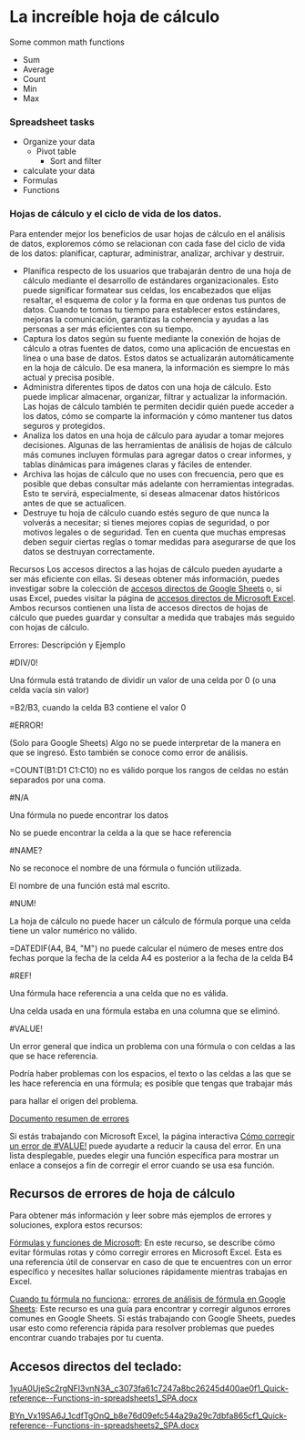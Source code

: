 # La increíble hoja de cálculo

Some common math functions
- Sum
- Average
- Count
- Min
- Max

### Spreadsheet tasks
- Organize your data
  - Pivot table
    - Sort and filter
- calculate your data
-   Formulas
-   Functions

### Hojas de cálculo y el ciclo de vida de los datos.

Para entender mejor los beneficios de usar hojas de cálculo en el análisis de datos, exploremos cómo se relacionan con cada fase del ciclo de vida de los datos: planificar, capturar, administrar, analizar, archivar y destruir.

- Planifica respecto de los usuarios que trabajarán dentro de una hoja de cálculo mediante el desarrollo de estándares organizacionales. Esto puede significar formatear sus celdas, los encabezados que elijas resaltar, el esquema de color y la forma en que ordenas tus puntos de datos. Cuando te tomas tu tiempo para establecer estos estándares, mejoras la comunicación, garantizas la coherencia y ayudas a las personas a ser más eficientes con su tiempo.
- Captura los datos según su fuente mediante la conexión de hojas de cálculo a otras fuentes de datos, como una aplicación de encuestas en línea o una base de datos. Estos datos se actualizarán automáticamente en la hoja de cálculo. De esa manera, la información es siempre lo más actual y precisa posible.
- Administra diferentes tipos de datos con una hoja de cálculo. Esto puede implicar almacenar, organizar, filtrar y actualizar la información. Las hojas de cálculo también te permiten decidir quién puede acceder a los datos, cómo se comparte la información y cómo mantener tus datos seguros y protegidos. 
- Analiza los datos en una hoja de cálculo para ayudar a tomar mejores decisiones. Algunas de las herramientas de análisis de hojas de cálculo más comunes incluyen fórmulas para agregar datos o crear informes, y tablas dinámicas para imágenes claras y fáciles de entender. 
- Archiva las hojas de cálculo que no uses con frecuencia, pero que es posible que debas consultar más adelante con herramientas integradas. Esto te servirá, especialmente, si deseas almacenar datos históricos antes de que se actualicen. 
- Destruye tu hoja de cálculo cuando estés seguro de que nunca la volverás a necesitar; si tienes mejores copias de seguridad, o por motivos legales o de seguridad. Ten en cuenta que muchas empresas deben seguir ciertas reglas o tomar medidas para asegurarse de que los datos se destruyan correctamente.


Recursos
Los accesos directos a las hojas de cálculo pueden ayudarte a ser más eficiente con ellas. Si deseas obtener más información, puedes investigar sobre la colección de [accesos directos de Google Sheets](https://support.google.com/docs/answer/181110) o, si usas Excel, puedes visitar la página de [accesos directos de Microsoft Excel](https://support.microsoft.com/en-us/office/keyboard-shortcuts-in-excel-1798d9d5-842a-42b8-9c99-9b7213f0040f). Ambos recursos contienen una lista de accesos directos de hojas de cálculo que puedes guardar y consultar a medida que trabajes más seguido con hojas de cálculo.



Errores: Descripción y Ejemplo

#DIV/0!

Una fórmula está tratando de dividir un valor de una celda por 0 (o una celda vacía sin valor)

=B2/B3, cuando la celda B3 contiene el valor 0

#ERROR!

(Solo para Google Sheets) Algo no se puede interpretar de la manera en que se ingresó. Esto también se conoce como error de análisis.

=COUNT(B1:D1 C1:C10) no es válido porque los rangos de celdas no están separados por una coma.

#N/A

Una fórmula no puede encontrar los datos

No se puede encontrar la celda a la que se hace referencia

#NAME?

No se reconoce el nombre de una fórmula o función utilizada.

El nombre de una función está mal escrito.

#NUM!

La hoja de cálculo no puede hacer un cálculo de fórmula porque una celda tiene un valor numérico no válido.

=DATEDIF(A4, B4, "M") no puede calcular el número de meses entre dos fechas porque la fecha de la celda A4 es posterior a la fecha de la celda B4

#REF!

Una fórmula hace referencia a una celda que no es válida.

Una celda usada en una fórmula estaba en una columna que se eliminó.

#VALUE!

Un error general que indica un problema con una fórmula o con celdas a las que se hace referencia.

Podría haber problemas con los espacios, el texto o las celdas a las que se les hace referencia en una fórmula; es posible que tengas que trabajar más

 para hallar el origen del problema. 

[Documento resumen de errores](https://github.com/sirjn/Google-Data-Analysis/files/12891999/872yQ-X9Q069skPl_TNOGA_ea3700e555c945d88b9cf6d31d2653f1_More-about-spreadsheet-errors-and-fixes_SPA.1.docx)

Si estás trabajando con Microsoft Excel, la página interactiva [Cómo corregir un error de #VALUE!](https://support.microsoft.com/en-us/office/how-to-correct-a-value-error-15e1b616-fbf2-4147-9c0b-0a11a20e409e) puede ayudarte a reducir la causa del error. En una lista desplegable, puedes elegir una función específica para mostrar un enlace a consejos a fin de corregir el error cuando se usa esa función.


## Recursos de errores de hoja de cálculo
Para obtener más información y leer sobre más ejemplos de errores y soluciones, explora estos recursos:

[Fórmulas y funciones de Microsoft](https://support.microsoft.com/en-us/office/formulas-and-functions-294d9486-b332-48ed-b489-abe7d0f9eda9?ui=en-US&rs=en-US&ad=US#id0eaabaaa=errors): En este recurso, se describe cómo evitar fórmulas rotas y cómo corregir errores en Microsoft Excel. Esta es una referencia útil de conservar en caso de que te encuentres con un error específico y necesites hallar soluciones rápidamente mientras trabajas en Excel. 

[Cuando tu fórmula no funciona:](https://www.benlcollins.com/spreadsheets/formula-parse-error/): [errores de análisis de fórmula en Google Sheets](https://www.benlcollins.com/spreadsheets/formula-parse-error/): Este recurso es una guía para encontrar y corregir algunos errores comunes en Google Sheets. Si estás trabajando con Google Sheets, puedes usar esto como referencia rápida para resolver problemas que puedes encontrar cuando trabajes por tu cuenta.

## Accesos directos del teclado:
[1yuA0UjeSc2rgNFI3vnN3A_c3073fa61c7247a8bc26245d400ae0f1_Quick-reference--Functions-in-spreadsheets1_SPA.docx](https://github.com/sirjn/Google-Data-Analysis/files/12892502/1yuA0UjeSc2rgNFI3vnN3A_c3073fa61c7247a8bc26245d400ae0f1_Quick-reference--Functions-in-spreadsheets1_SPA.docx)


[BYn_Vx19SA6J_1cdfTgOnQ_b8e76d09efc544a29a29c7dbfa865cf1_Quick-reference--Functions-in-spreadsheets2_SPA.docx](https://github.com/sirjn/Google-Data-Analysis/files/12892500/BYn_Vx19SA6J_1cdfTgOnQ_b8e76d09efc544a29a29c7dbfa865cf1_Quick-reference--Functions-in-spreadsheets2_SPA.docx)

